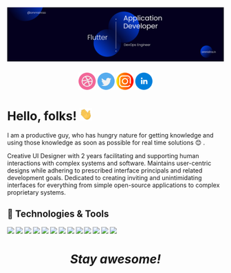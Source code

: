 # [![Om Mishra Header](https://github.com/ommishraa/ommishraa/blob/main/assets/2.png)](https://ommishra.in/)

<p align='center'>
<a href="https://dribbble.com/Om_mishraa"><img height="40" src="https://github.com/ommishraa/ommishraa/blob/main/assets/icons/dribbble.svg?raw=true"></a>
<a href="https://twitter.com/Om_Vocvision"><img height="40" src="https://github.com/ommishraa/ommishraa/blob/main/assets/icons/twitter.svg?raw=true"></a>
<a href="https://www.instagram.com/om_vocvision/"><img height="40" src="https://github.com/ommishraa/ommishraa/blob/main/assets/icons/instagram.svg?raw=true"></a>
<a href="https://www.linkedin.com/in/om-mishra-827143205/"><img height="40" src="https://github.com/ommishraa/ommishraa/blob/main/assets/icons/iconmonstr-linkedin-4%201.svg?raw=true"></a>
</p>

# Hello, folks! <img src="https://github.com/ommishraa/ommishraa/blob/main/assets/wave.gif" width="30px">

I am a productive guy, who has hungry nature for getting knowledge and using those knowledge as soon as possible for real time solutions 😊 .

Creative UI Designer with 2 years facilitating and supporting human interactions with complex systems and software. Maintains user-centric designs while adhering to prescribed interface principals and related development goals. Dedicated to creating inviting and unintimidating interfaces for everything from simple open-source applications to complex proprietary systems.

## 🔧 Technologies & Tools
![](https://img.shields.io/badge/OS-Linux-informational?style=flat&logo=linux&logoColor=white&color=2bbc8a)
![](https://img.shields.io/badge/Editor-IntelliJ_IDEA-informational?style=flat&logo=intellij-idea&logoColor=white&color=2bbc8a)
![](https://img.shields.io/badge/Code-Python-informational?style=flat&logo=python&logoColor=white&color=2bbc8a)
![](https://img.shields.io/badge/Code-JavaScript-informational?style=flat&logo=javascript&logoColor=white&color=2bbc8a)
![](https://img.shields.io/badge/Code-Golang-informational?style=flat&logo=go&logoColor=white&color=2bbc8a)
![](https://img.shields.io/badge/Code-Make-informational?style=flat&logo=cmake&logoColor=white&color=2bbc8a)
![](https://img.shields.io/badge/Code-Vue-informational?style=flat&logo=vue.js&logoColor=white&color=2bbc8a)
![](https://img.shields.io/badge/Shell-Bash-informational?style=flat&logo=gnu-bash&logoColor=white&color=2bbc8a)
![](https://img.shields.io/badge/Tools-PostgreSQL-informational?style=flat&logo=postgresql&logoColor=white&color=2bbc8a)
![](https://img.shields.io/badge/Tools-Docker-informational?style=flat&logo=docker&logoColor=white&color=2bbc8a)
![](https://img.shields.io/badge/Tools-Kubernetes-informational?style=flat&logo=kubernetes&logoColor=white&color=2bbc8a)
![](https://img.shields.io/badge/Tools-Red_Hat_OpenShift-informational?style=flat&logo=red-hat-open-shift&logoColor=white&color=2bbc8a)
![](https://img.shields.io/badge/Cloud-Digital_Ocean-informational?style=flat&logo=digitalocean&logoColor=white&color=2bbc8a)

<h1 align='center'><i>Stay awesome!</i></h1>
